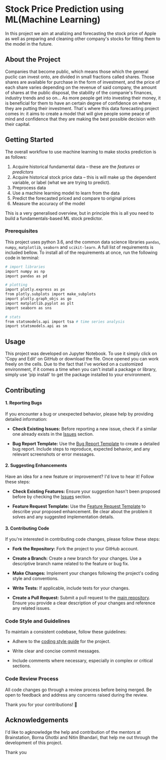 # Stock Price Prediction using ML(Machine Learning)

In this project we aim at analizing and forecasting the stock price of Apple as well as preparing and cleaning other company's stocks for fitting them to the model in the future.

## About the Project

Companies that become public, which means those which the general puclic can invest onto, are divided in small fractions called shares. Those shares are available for purchase in the form of investment, and the price of each share varies depending on the revenue of said company, the amount of shares at the public disposal, the stability of the companie's finances, industry trends and so on... 
As more people get into investing their money, it is beneficial for them to have an certain degree of confidence on where they are putting their investment. That`s where this data forecasting project comes in: it aims to create a model that will give people some peace of mind and confidence that they are making the best possible decision with their capital. 


## Getting Started

The overall workflow to use machine learning to make stocks prediction is as follows:

1. Acquire historical fundamental data – these are the *features* or *predictors*
2. Acquire historical stock price data – this is will make up the dependent variable, or label (what we are trying to predict).
3. Preprocess data
4. Use a machine learning model to learn from the data
5. Predict the forecasted priced and compare to original prices
6. Measure the accuracy of the model

This is a very generalised overview, but in principle this is all you need to build a fundamentals-based ML stock predictor.

### Prerequisites

This project uses python 3.6, and the common data science libraries `pandas`, `numpy`, `matplotlib`, `seaborn` and `scikit-learn`. A full list of requirements is included bellow. To install all of the requirements at once, run the following code in terminal:
```bash
# import libraries
import numpy as np
import pandas as pd

# plotting
import plotly.express as px
from plotly.subplots import make_subplots
import plotly.graph_objs as go
import matplotlib.pyplot as plt
import seaborn as sns

# stats
from statsmodels.api import tsa # time series analysis
import statsmodels.api as sm
```

## Usage

This project was developed on Jupyter Notebook. To use it simply click on 'Copy and Edit' on GitHub or download the file. Once opened you can work freely on the cells.
Due to the fact that I've worked on a customized environment, if it comes a time when you can't install a package or library, simply use 'pip install' to get the package installed to your environment. 

## Contributing

#### 1. Reporting Bugs

If you encounter a bug or unexpected behavior, please help by providing detailed information:

- **Check Existing Issues:** Before reporting a new issue, check if a similar one already exists in the [Issues](link-to-issues) section.

- **Bug Report Template:** Use the [Bug Report Template](link-to-bug-template) to create a detailed bug report. Include steps to reproduce, expected behavior, and any relevant screenshots or error messages.

#### 2. Suggesting Enhancements

Have an idea for a new feature or improvement? I'd love to hear it! Follow these steps:

- **Check Existing Features:** Ensure your suggestion hasn't been proposed before by checking the [Issues](link-to-issues) section.

- **Feature Request Template:** Use the [Feature Request Template](link-to-feature-template) to describe your proposed enhancement. Be clear about the problem it solves and any suggested implementation details.

#### 3. Contributing Code

If you're interested in contributing code changes, please follow these steps:

- **Fork the Repository:** Fork the project to your GitHub account.

- **Create a Branch:** Create a new branch for your changes. Use a descriptive branch name related to the feature or bug fix.

- **Make Changes:** Implement your changes following the project's coding style and conventions.

- **Write Tests:** If applicable, include tests for your changes.

- **Create a Pull Request:** Submit a pull request to the [main repository](link-to-main-repo). Ensure you provide a clear description of your changes and reference any related issues.

### Code Style and Guidelines

To maintain a consistent codebase, follow these guidelines:

- Adhere to the [coding style guide](link-to-style-guide) for the project.

- Write clear and concise commit messages.

- Include comments where necessary, especially in complex or critical sections.

### Code Review Process

All code changes go through a review process before being merged. Be open to feedback and address any concerns raised during the review.

Thank you for your contributions! 🚀

## Acknowledgements

I'd like to agknowledge the help and contribution of the mentors at Brainstation, Borna Ghotbi and Nitin Bhandari, that help me out through the development of this project.

Thank you
